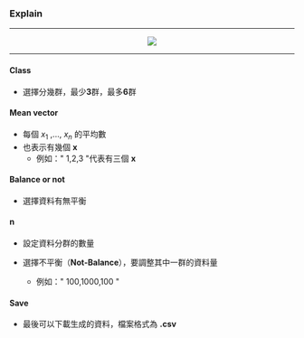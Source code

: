 ### Explain

****

<center><img src = "https://i.pinimg.com/564x/85/16/16/851616bcda334eff0eb1844d38c25700.jpg"></center>

****

#### Class

* 選擇分幾群，最少**3**群，最多**6**群

#### Mean vector

* 每個 $x_1$ ,..., $x_n$ 的平均數
* 也表示有幾個 **x**
  * 例如：" 1,2,3 "代表有三個 **x**

#### Balance or not

* 選擇資料有無平衡

#### n

* 設定資料分群的數量

* 選擇不平衡（**Not-Balance**），要調整其中一群的資料量
  * 例如：" 100,1000,100 "

#### Save

* 最後可以下載生成的資料，檔案格式為 **.csv**